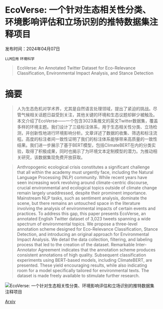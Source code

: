 # EcoVerse: 一个针对生态相关性分类、环境影响评估和立场识别的推特数据集注释项目

发布时间：2024年04月07日

`LLM应用` `环境科学`

> EcoVerse: An Annotated Twitter Dataset for Eco-Relevance Classification, Environmental Impact Analysis, and Stance Detection

# 摘要

> 人为生态危机对学术界，尤其是自然语言处理领域，提出了紧迫的挑战。尽管气候相关话题日益受到关注，其他关键的环境和生态议题却鲜少被触及。本文介绍了EcoVerse——一个包含3023条推文的英文Twitter数据集，覆盖多样的环境主题。我们设计了三级标注体系，用于生态相关性分类、立场检测，并创新性地进行环境影响分析。文章详述了数据的收集、筛选和标注流程。高度的标注者间一致性证明了我们的标注体系能够带来高质量的一致性结果。我们进一步展示了基于BERT模型，包括ClimateBERT在内的分类实验，取得了积极成果，同时也揭示了为环境文本定制模型的潜力。为推动相关研究，该数据集现免费开放获取。

> Anthropogenic ecological crisis constitutes a significant challenge that all within the academy must urgently face, including the Natural Language Processing (NLP) community. While recent years have seen increasing work revolving around climate-centric discourse, crucial environmental and ecological topics outside of climate change remain largely unaddressed, despite their prominent importance. Mainstream NLP tasks, such as sentiment analysis, dominate the scene, but there remains an untouched space in the literature involving the analysis of environmental impacts of certain events and practices. To address this gap, this paper presents EcoVerse, an annotated English Twitter dataset of 3,023 tweets spanning a wide spectrum of environmental topics. We propose a three-level annotation scheme designed for Eco-Relevance Classification, Stance Detection, and introducing an original approach for Environmental Impact Analysis. We detail the data collection, filtering, and labeling process that led to the creation of the dataset. Remarkable Inter-Annotator Agreement indicates that the annotation scheme produces consistent annotations of high quality. Subsequent classification experiments using BERT-based models, including ClimateBERT, are presented. These yield encouraging results, while also indicating room for a model specifically tailored for environmental texts. The dataset is made freely available to stimulate further research.

![EcoVerse: 一个针对生态相关性分类、环境影响评估和立场识别的推特数据集注释项目](../../../paper_images/2404.05133/annotation_flowchart_2.png)

[Arxiv](https://arxiv.org/abs/2404.05133)